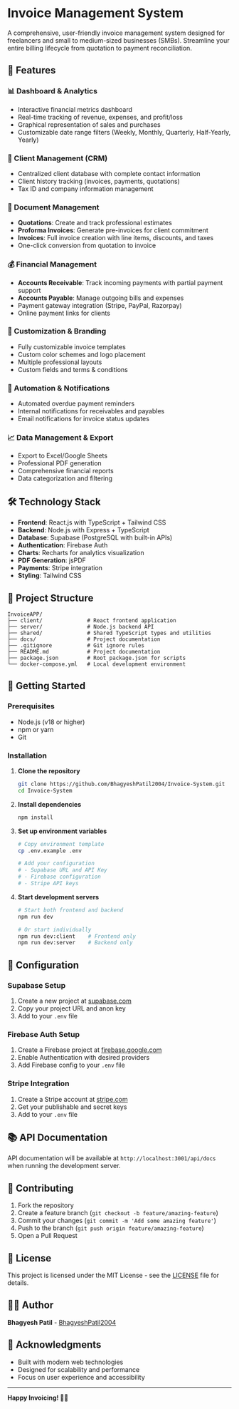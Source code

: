 # Invoice Management System

A comprehensive, user-friendly invoice management system designed for freelancers and small to medium-sized businesses (SMBs). Streamline your entire billing lifecycle from quotation to payment reconciliation.

## 🚀 Features

### 📊 Dashboard & Analytics
- Interactive financial metrics dashboard
- Real-time tracking of revenue, expenses, and profit/loss
- Graphical representation of sales and purchases
- Customizable date range filters (Weekly, Monthly, Quarterly, Half-Yearly, Yearly)

### 👥 Client Management (CRM)
- Centralized client database with complete contact information
- Client history tracking (invoices, payments, quotations)
- Tax ID and company information management

### 📄 Document Management
- **Quotations**: Create and track professional estimates
- **Proforma Invoices**: Generate pre-invoices for client commitment
- **Invoices**: Full invoice creation with line items, discounts, and taxes
- One-click conversion from quotation to invoice

### 💰 Financial Management
- **Accounts Receivable**: Track incoming payments with partial payment support
- **Accounts Payable**: Manage outgoing bills and expenses
- Payment gateway integration (Stripe, PayPal, Razorpay)
- Online payment links for clients

### 🎨 Customization & Branding
- Fully customizable invoice templates
- Custom color schemes and logo placement
- Multiple professional layouts
- Custom fields and terms & conditions

### 🔔 Automation & Notifications
- Automated overdue payment reminders
- Internal notifications for receivables and payables
- Email notifications for invoice status updates

### 📈 Data Management & Export
- Export to Excel/Google Sheets
- Professional PDF generation
- Comprehensive financial reports
- Data categorization and filtering

## 🛠️ Technology Stack

- **Frontend**: React.js with TypeScript + Tailwind CSS
- **Backend**: Node.js with Express + TypeScript
- **Database**: Supabase (PostgreSQL with built-in APIs)
- **Authentication**: Firebase Auth
- **Charts**: Recharts for analytics visualization
- **PDF Generation**: jsPDF
- **Payments**: Stripe integration
- **Styling**: Tailwind CSS

## 📁 Project Structure

```
InvoiceAPP/
├── client/              # React frontend application
├── server/              # Node.js backend API
├── shared/              # Shared TypeScript types and utilities
├── docs/                # Project documentation
├── .gitignore           # Git ignore rules
├── README.md            # Project documentation
├── package.json         # Root package.json for scripts
└── docker-compose.yml   # Local development environment
```

## 🚦 Getting Started

### Prerequisites
- Node.js (v18 or higher)
- npm or yarn
- Git

### Installation

1. **Clone the repository**
   ```bash
   git clone https://github.com/BhagyeshPatil2004/Invoice-System.git
   cd Invoice-System
   ```

2. **Install dependencies**
   ```bash
   npm install
   ```

3. **Set up environment variables**
   ```bash
   # Copy environment template
   cp .env.example .env
   
   # Add your configuration
   # - Supabase URL and API Key
   # - Firebase configuration
   # - Stripe API keys
   ```

4. **Start development servers**
   ```bash
   # Start both frontend and backend
   npm run dev
   
   # Or start individually
   npm run dev:client    # Frontend only
   npm run dev:server    # Backend only
   ```

## 🔧 Configuration

### Supabase Setup
1. Create a new project at [supabase.com](https://supabase.com)
2. Copy your project URL and anon key
3. Add to your `.env` file

### Firebase Auth Setup
1. Create a Firebase project at [firebase.google.com](https://firebase.google.com)
2. Enable Authentication with desired providers
3. Add Firebase config to your `.env` file

### Stripe Integration
1. Create a Stripe account at [stripe.com](https://stripe.com)
2. Get your publishable and secret keys
3. Add to your `.env` file

## 📚 API Documentation

API documentation will be available at `http://localhost:3001/api/docs` when running the development server.

## 🤝 Contributing

1. Fork the repository
2. Create a feature branch (`git checkout -b feature/amazing-feature`)
3. Commit your changes (`git commit -m 'Add some amazing feature'`)
4. Push to the branch (`git push origin feature/amazing-feature`)
5. Open a Pull Request

## 📝 License

This project is licensed under the MIT License - see the [LICENSE](LICENSE) file for details.

## 👨‍💻 Author

**Bhagyesh Patil** - [BhagyeshPatil2004](https://github.com/BhagyeshPatil2004)

## 🙏 Acknowledgments

- Built with modern web technologies
- Designed for scalability and performance
- Focus on user experience and accessibility

---

**Happy Invoicing! 💼✨**